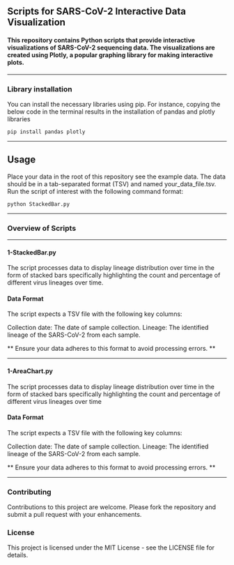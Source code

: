 ## Scripts for SARS-CoV-2 Interactive Data Visualization


#### This repository contains Python scripts that provide interactive visualizations of SARS-CoV-2 sequencing data. The visualizations are created using Plotly, a popular graphing library for making interactive plots.

---
### Library installation

You can install the necessary libraries using pip.
For instance, copying the below code in the terminal results in the installation of pandas and plotly libraries

```
pip install pandas plotly
```

---
## Usage
Place your data in the root of this repository see the example data. 
The data should be in a tab-separated format (TSV) and named your_data_file.tsv.
Run the script of interest with the following command format:

```
python StackedBar.py
```

---
### Overview of Scripts 
---
#### 1-StackedBar.py 
The script processes data to display lineage distribution over time in the form of stacked bars specifically highlighting the count and percentage of different virus lineages over time. 

#### Data Format
The script expects a TSV file with the following key columns:

Collection date: The date of sample collection.
Lineage: The identified lineage of the SARS-CoV-2 from each sample. 

** Ensure your data adheres to this format to avoid processing errors. **

---
#### 1-AreaChart.py 
The script processes data to display lineage distribution over time in the form of stacked bars specifically highlighting the count and percentage of different virus lineages over time

#### Data Format
The script expects a TSV file with the following key columns:

Collection date: The date of sample collection.
Lineage: The identified lineage of the SARS-CoV-2 from each sample. 

** Ensure your data adheres to this format to avoid processing errors. **

---
### Contributing
Contributions to this project are welcome. Please fork the repository and submit a pull request with your enhancements.

### License
This project is licensed under the MIT License - see the LICENSE file for details.

